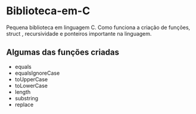 # Biblioteca-em-C
Pequena biblioteca em linguagem C. Como funciona a criação de funções, struct , recursividade e ponteiros importante na linguagem.

<h2> Algumas das funções criadas</h2>
<nav>
  <ul>
    <li>equals</li>
    <li>equalsIgnoreCase</li>
    <li>toUpperCase</li>
    <li>toLowerCase</li>
    <li>length</li>
    <li>substring</li>
    <li>replace</li>
  </ul>
</nav>
